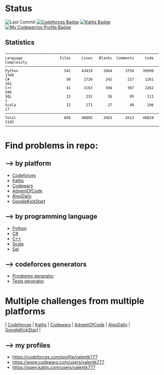 
#
# Status

<!-- ![visitor badge](https://visitor-badge.glitch.me/badge?page_id=valentk777.Competitive-Programming) -->
![Last Commit](https://img.shields.io/github/last-commit/valentk777/Competitive-Programming.svg)
[![Codeforces Badge](https://badges.joonhyung.xyz/codeforces/valentk777.svg)](https://codeforces.com/profile/valentk777)
[![Kattis Badge](https://img.shields.io/badge/Kattis-214-COLOR.svg)](https://open.kattis.com/users/valentk777)
[![My Codewarrior Profile Badge](https://www.codewars.com/users/valentk777/badges/micro)](https://www.codewars.com/users/valentk777)


## Statistics
<!--
brew install scc
scc -i cpp,cs,py,sc,sql AdventOfCode Algodaily Codeforces Codewars GoogleKickStart Kattis/
-->

```
───────────────────────────────────────────────────────────────────────────────
Language                 Files     Lines   Blanks  Comments     Code Complexity
───────────────────────────────────────────────────────────────────────────────
Python                     542     43419     2664      3756    36999       1340
C#                          50      1720      242       217     1261        161
C++                         41      3163      504       397     2262        586
SQL                         23       232       26        95      111          1
Scala                       12       271       27        48      196         17
───────────────────────────────────────────────────────────────────────────────
Total                      668     48805     3463      4513    40829       2105
───────────────────────────────────────────────────────────────────────────────
```


#
# Find problems in repo:

## --> by platform

* [Codeforces](https://github.com/valentk777/Competitive-Programming/search?q=tag-codeforces)
* [Kattis](https://github.com/valentk777/Competitive-Programming/search?q=tag-kattis)
* [Codewars](https://github.com/valentk777/Competitive-Programming/search?q=tag-codewars)
* [AdventOfCode](https://github.com/valentk777/Competitive-Programming/search?q=tag-adventofcode)
* [AlgoDaily](https://github.com/valentk777/Competitive-Programming/search?q=tag-algodaily)
* [GoogleKickStart](https://github.com/valentk777/Competitive-Programming/search?q=tag-google-kickstart)

## --> by programming language

* [Python](https://github.com/valentk777/Competitive-Programming/search?l=python)
* [C#](https://github.com/valentk777/Competitive-Programming/search?l=C%23)
* [C++](https://github.com/valentk777/Competitive-Programming/search?l=cpp)
* [Scala](https://github.com/valentk777/Competitive-Programming/search?l=scala)
* [Sql](https://github.com/valentk777/Competitive-Programming/search?l=sql)

## --> codeforces generators
* [Progbems generator](https://github.com/valentk777/Competitive-Programming/blob/main/Codeforces/Python/PROBLEM_GENERATOR.py)
* [Tests generator](https://github.com/valentk777/Competitive-Programming/blob/main/Codeforces/Python/TESTS_GENERATOR.py)

#
# Multiple challenges from multiple platforms

| [Codeforces](https://codeforces.com/)
| [Kattis](https://open.kattis.com/)
| [Codewars](https://www.codewars.com/dashboard)
| [AdventOfCode](https://adventofcode.com)
| [AlgoDaily](https://algodaily.com/dashboard)
| [GoogleKickStart](https://codingcompetitions.withgoogle.com)
|


## --> my profiles

* https://codeforces.com/profile/valentk777
* https://www.codewars.com/users/valentk777
* https://open.kattis.com/users/valentk777
